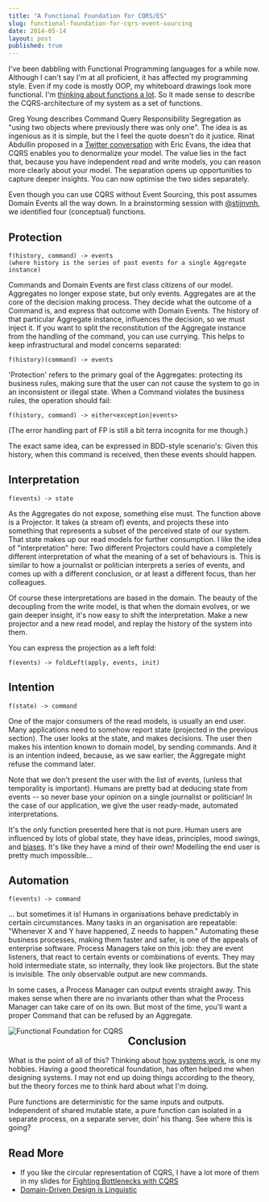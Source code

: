 ```yaml
---
title: "A Functional Foundation for CQRS/ES"
slug: functional-foundation-for-cqrs-event-sourcing
date: 2014-05-14
layout: post
published: true
---
```



I've been dabbling with Functional Programming languages for a while now. Although I can't say I'm at all proficient, it has affected my programming style. Even if my code is mostly OOP, my whiteboard drawings look more functional. I'm [thinking about functions a lot](/2014/01/domain-driven-design-is-linguistic/). So it made sense to describe the CQRS-architecture of my system as a set of functions.


Greg Young describes Command Query Responsibility Segregation as "using two objects where previously there was only one". The idea is as ingenious as it is simple, but the I feel the quote doesn't do it justice. Rinat Abdullin proposed in a [Twitter conversation](https://twitter.com/abdullin/status/465747026953908225) with Eric Evans, the idea that CQRS enables you to denormalize your model. The value lies in the fact that, because you have independent read and write models, you can reason more clearly about your model. The separation opens up opportunities to capture deeper insights. You can now optimise the two sides separately.

Even though you can use CQRS without Event Sourcing, this post assumes Domain Events all the way down. In a brainstorming session with [@stijnvnh](https://twitter.com/stijnvnh), we identified four (conceptual) functions.



## Protection


```
f(history, command) -> events
(where history is the series of past events for a single Aggregate instance)
```

Commands and Domain Events are first class citizens of our model. Aggregates no longer expose state, but only events. Aggregates are at the core of the decision making process. They decide what the outcome of a Command is, and express that outcome with Domain Events. The history of that particular Aggregate instance, influences the decision, so we must inject it. If you want to split the reconstitution of the Aggregate instance from the handling of the command, you can use currying. This helps to keep infrastructural and model concerns separated:

```f(history)(command) -> events```

'Protection' refers to the primary goal of the Aggregates: protecting its business rules, making sure that the user can not cause the system to go in an inconsistent or illegal state. When a Command violates the business rules, the operation should fail:

```f(history, command) -> either<exception|events>```

(The error handling part of FP is still a bit terra incognita for me though.)

The exact same idea, can be expressed in BDD-style scenario's: Given this history, when this command is received, then these events should happen.

## Interpretation

```f(events) -> state```

As the Aggregates do not expose, something else must. The function above is a Projector. It takes (a stream of) events, and projects these into something that represents a subset of the perceived state of our system. That state makes up our read models for further consumption. I like the idea of "interpretation" here: Two different Projectors could have a completely different interpretation of what the meaning of a set of behaviours is. This is similar to how a journalist or politician interprets a series of events, and comes up with a different conclusion, or at least a different focus, than her colleagues.

Of course these interpretations are based in the domain. The beauty of the decoupling from the write model, is that when the domain evolves, or we gain deeper insight, it's now easy to shift the interpretation. Make a new projector and a new read model, and replay the history of the system into them.

You can express the projection as a left fold:

```f(events) -> foldLeft(apply, events, init)```


## Intention

```f(state) -> command```

One of the major consumers of the read models, is usually an end user. Many applications need to somehow report state (projected in the previous section). The user looks at the state, and makes decisions. The user then makes his intention known to domain model, by sending commands. And it is an intention indeed, because, as we saw earlier, the Aggregate might refuse the command later.

Note that we don't present the user with the list of events, (unless that temporality is important). Humans are pretty bad at deducing state from events -- so never base your opinion on a single journalist or politician! In the case of our application, we give the user ready-made, automated interpretations.

It's the only function presented here that is not pure. Human users are influenced by lots of global state, they have ideas, principles, mood swings, and [biases](/2014/01/domain-driven-design-is-linguistic/). It's like they have a mind of their own! Modelling the end user is pretty much impossible...

## Automation

```f(events) -> command```

... but sometimes it is! Humans in organisations behave predictably in certain circumstances. Many tasks in an organisation are repeatable: "Whenever X and Y have happened, Z needs to happen." Automating these business processes, making them faster and safer, is one of the appeals of enterprise software. Process Managers take on this job: they are event listeners, that react to certain events or combinations of events. They may hold intermediate state, so internally, they look like projectors. But the state is invisible. The only observable output are new commands.

In some cases, a Process Manager can output events straight away. This makes sense when there are no invariants other than what the Process Manager can take care of on its own. But most of the time, you'll want a proper Command that can be refused by an Aggregate.

<img style="float:left;margin-right: 10px" src="/img/posts/2014-05-14-functional-foundation-for-cqrs/circle-diagram-small.png" alt="Functional Foundation for CQRS">


## Conclusion

What is the point of all of this? Thinking about [how systems work](http://verraes.net/2013/08/john-gall-systemantics-the-systems-bible/), is one my hobbies. Having a good theoretical foundation, has often helped me when designing systems. I may not end up doing things according to the theory, but the theory forces me to think hard about what I'm doing.

Pure functions are deterministic for the same inputs and outputs. Independent of shared mutable state, a pure function can isolated in a separate process, on a separate server, doin' his thang. See where this is going?

## Read More

- If you like the circular representation of CQRS, I have a lot more of them in my slides for [Fighting Bottlenecks with CQRS](/2013/12/fighting-bottlenecks-with-cqrs/)
- [Domain-Driven Design is Linguistic](/2014/01/domain-driven-design-is-linguistic/)


